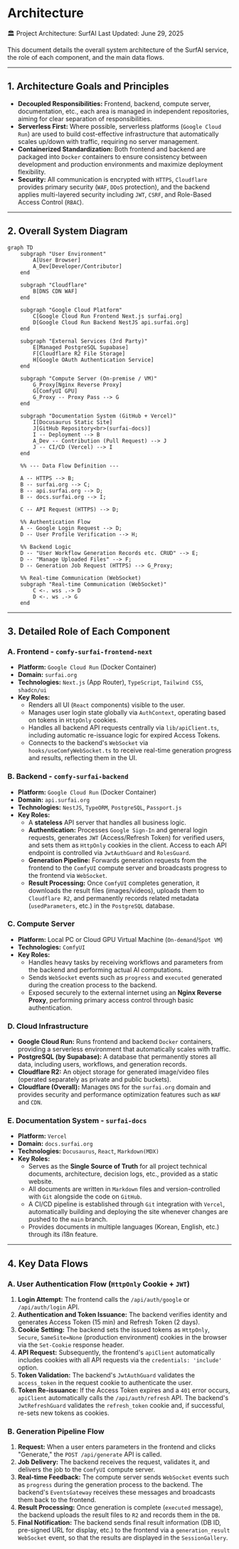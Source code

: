 # Architecture

🏛️ Project Architecture: SurfAI
Last Updated: June 29, 2025

This document details the overall system architecture of the SurfAI service, the role of each component, and the main data flows.

---

## 1. Architecture Goals and Principles

-   **Decoupled Responsibilities:** Frontend, backend, compute server, documentation, etc., each area is managed in independent repositories, aiming for clear separation of responsibilities.
-   **Serverless First:** Where possible, serverless platforms (`Google Cloud Run`) are used to build cost-effective infrastructure that automatically scales up/down with traffic, requiring no server management.
-   **Containerized Standardization:** Both frontend and backend are packaged into `Docker` containers to ensure consistency between development and production environments and maximize deployment flexibility.
-   **Security:** All communication is encrypted with `HTTPS`, `Cloudflare` provides primary security (`WAF`, `DDoS` protection), and the backend applies multi-layered security including `JWT`, `CSRF`, and Role-Based Access Control (`RBAC`).

---

## 2. Overall System Diagram

```mermaid
graph TD
    subgraph "User Environment"
        A[User Browser]
        A_Dev[Developer/Contributor]
    end

    subgraph "Cloudflare"
        B[DNS CDN WAF]
    end

    subgraph "Google Cloud Platform"
        C[Google Cloud Run Frontend Next.js surfai.org]
        D[Google Cloud Run Backend NestJS api.surfai.org]
    end

    subgraph "External Services (3rd Party)"
        E[Managed PostgreSQL Supabase]
        F[Cloudflare R2 File Storage]
        H[Google OAuth Authentication Service]
    end
    
    subgraph "Compute Server (On-premise / VM)"
        G_Proxy[Nginx Reverse Proxy]
        G[ComfyUI GPU]
        G_Proxy -- Proxy Pass --> G
    end

    subgraph "Documentation System (GitHub + Vercel)"
        I[Docusaurus Static Site]
        J[GitHub Repository<br>(surfai-docs)]
        I -- Deployment --> B
        A_Dev -- Contribution (Pull Request) --> J
        J -- CI/CD (Vercel) --> I
    end

    %% --- Data Flow Definition ---

    A -- HTTPS --> B;
    B -- surfai.org --> C;
    B -- api.surfai.org --> D;
    B -- docs.surfai.org --> I;
    
    C -- API Request (HTTPS) --> D;
    
    %% Authentication Flow
    A -- Google Login Request --> D;
    D -- User Profile Verification --> H;

    %% Backend Logic
    D -- "User Workflow Generation Records etc. CRUD" --> E;
    D -- "Manage Uploaded Files" --> F;
    D -- Generation Job Request (HTTPS) --> G_Proxy;
    
    %% Real-time Communication (WebSocket)
    subgraph "Real-time Communication (WebSocket)"
        C <-. wss .-> D
        D <-. ws .-> G
    end
```

---

## 3. Detailed Role of Each Component

### A. Frontend - `comfy-surfai-frontend-next`

-   **Platform:** `Google Cloud Run` (Docker Container)
-   **Domain:** `surfai.org`
-   **Technologies:** `Next.js` (App Router), `TypeScript`, `Tailwind CSS`, `shadcn/ui`
-   **Key Roles:**
    -   Renders all UI (`React` components) visible to the user.
    -   Manages user login state globally via `AuthContext`, operating based on tokens in `HttpOnly` cookies.
    -   Handles all backend API requests centrally via `lib/apiClient.ts`, including automatic re-issuance logic for expired Access Tokens.
    -   Connects to the backend's `WebSocket` via `hooks/useComfyWebSocket.ts` to receive real-time generation progress and results, reflecting them in the UI.

### B. Backend - `comfy-surfai-backend`

-   **Platform:** `Google Cloud Run` (Docker Container)
-   **Domain:** `api.surfai.org`
-   **Technologies:** `NestJS`, `TypeORM`, `PostgreSQL`, `Passport.js`
-   **Key Roles:**
    -   A **stateless** API server that handles all business logic.
    -   **Authentication:** Processes `Google Sign-In` and general login requests, generates `JWT` (Access/Refresh Token) for verified users, and sets them as `HttpOnly` cookies in the client. Access to each API endpoint is controlled via `JwtAuthGuard` and `RolesGuard`.
    -   **Generation Pipeline:** Forwards generation requests from the frontend to the `ComfyUI` compute server and broadcasts progress to the frontend via `WebSocket`.
    -   **Result Processing:** Once `ComfyUI` completes generation, it downloads the result files (images/videos), uploads them to `Cloudflare R2`, and permanently records related metadata (`usedParameters`, etc.) in the `PostgreSQL` database.

### C. Compute Server

-   **Platform:** Local PC or Cloud GPU Virtual Machine (`On-demand`/`Spot VM`)
-   **Technologies:** `ComfyUI`
-   **Key Roles:**
    -   Handles heavy tasks by receiving workflows and parameters from the backend and performing actual AI computations.
    -   Sends `WebSocket` events such as `progress` and `executed` generated during the creation process to the backend.
    -   Exposed securely to the external internet using an **Nginx Reverse Proxy**, performing primary access control through basic authentication.

### D. Cloud Infrastructure

-   **Google Cloud Run:** Runs frontend and backend `Docker` containers, providing a serverless environment that automatically scales with traffic.
-   **PostgreSQL (by Supabase):** A database that permanently stores all data, including users, workflows, and generation records.
-   **Cloudflare R2:** An object storage for generated image/video files (operated separately as private and public buckets).
-   **Cloudflare (Overall):** Manages `DNS` for the `surfai.org` domain and provides security and performance optimization features such as `WAF` and `CDN`.

### E. Documentation System - `surfai-docs`

-   **Platform:** `Vercel`
-   **Domain:** `docs.surfai.org`
-   **Technologies:** `Docusaurus`, `React`, `Markdown(MDX)`
-   **Key Roles:**
    -   Serves as the **Single Source of Truth** for all project technical documents, architecture, decision logs, etc., provided as a static website.
    -   All documents are written in `Markdown` files and version-controlled with `Git` alongside the code on `GitHub`.
    -   A CI/CD pipeline is established through `Git` integration with `Vercel`, automatically building and deploying the site whenever changes are pushed to the `main` branch.
    -   Provides documents in multiple languages (Korean, English, etc.) through its i18n feature.

---

## 4. Key Data Flows

### A. User Authentication Flow (`HttpOnly` Cookie + `JWT`)

1.  **Login Attempt:** The frontend calls the `/api/auth/google` or `/api/auth/login` API.
2.  **Authentication and Token Issuance:** The backend verifies identity and generates Access Token (15 min) and Refresh Token (2 days).
3.  **Cookie Setting:** The backend sets the issued tokens as `HttpOnly`, `Secure`, `SameSite=None` (production environment) cookies in the browser via the `Set-Cookie` response header.
4.  **API Request:** Subsequently, the frontend's `apiClient` automatically includes cookies with all API requests via the `credentials: 'include'` option.
5.  **Token Validation:** The backend's `JwtAuthGuard` validates the `access_token` in the request cookie to authenticate the user.
6.  **Token Re-issuance:** If the Access Token expires and a `401` error occurs, `apiClient` automatically calls the `/api/auth/refresh` API. The backend's `JwtRefreshGuard` validates the `refresh_token` cookie and, if successful, re-sets new tokens as cookies.

### B. Generation Pipeline Flow

1.  **Request:** When a user enters parameters in the frontend and clicks "Generate," the `POST /api/generate` API is called.
2.  **Job Delivery:** The backend receives the request, validates it, and delivers the job to the `ComfyUI` compute server.
3.  **Real-time Feedback:** The compute server sends `WebSocket` events such as `progress` during the generation process to the backend. The backend's `EventsGateway` receives these messages and broadcasts them back to the frontend.
4.  **Result Processing:** Once generation is complete (`executed` message), the backend uploads the result files to `R2` and records them in the `DB`.
5.  **Final Notification:** The backend sends final result information (DB ID, pre-signed URL for display, etc.) to the frontend via a `generation_result` `WebSocket` event, so that the results are displayed in the `SessionGallery`.